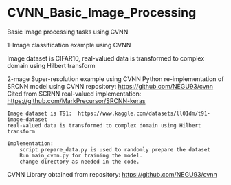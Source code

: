 # CVNN_Basic_Image_Processing
Basic Image processing tasks using CVNN

1-Image classification example using CVNN

  Image dataset is CIFAR10, real-valued data is transformed to complex domain using Hilbert transform


2-mage Super-resolution example using CVNN
    Python re-implementation of SRCNN model using CVNN  repository: 
        https://github.com/NEGU93/cvnn
    Cited from SCRNN real-valued implementation:
        https://github.com/MarkPrecursor/SRCNN-keras

    Image dataset is T91:  https://www.kaggle.com/datasets/ll01dm/t91-image-dataset
    real-valued data is transformed to complex domain using Hilbert transform

    Implementation:
        script prepare_data.py is used to randomly prepare the dataset
        Run main_cvnn.py for training the model.
        change directory as needed in the code.
    
    
CVNN Library obtained from repository:
    https://github.com/NEGU93/cvnn
  


